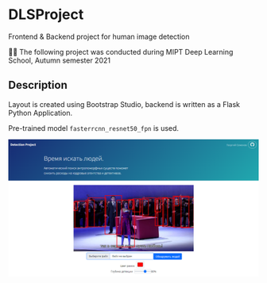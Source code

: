 # DLSProject

Frontend & Backend project for human image detection

:student: The following project was conducted during MIPT Deep Learning School, Autumn semester 2021

## Description

Layout is created using Bootstrap Studio, backend is written as a Flask Python Application.

Pre-trained model `fasterrcnn_resnet50_fpn` is used.

![](etc/web.png)
